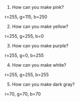 1. How can you make pink?

r=255, g=115, b=250

2. How can you make yellow?

r=255, g=255, b=0

3. How can you make purple?

r=255, g=0, b=255

4. How can you make white?

r=255, g=255, b=255

5. How can you make dark gray?

r=70, g=70, b=70